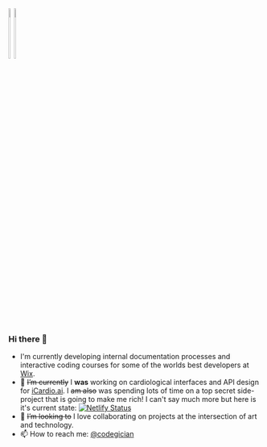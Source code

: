 <div style="display:inline-block; ">	<div style="display:inline-block; ">
<img style="display:inline" width="16%" src="https://credible-content.com/wp-content/uploads/2019/08/monkey-banner.gif">	<img style="display:inline" width="16%" src="https://images.app.goo.gl/4yaq4T9KGhYAc8YW8">
</div>

### Hi there 👋

- I'm currently developing internal documentation processes and interactive coding courses for some of the worlds best developers at [Wix](https://www.wix.com/).
- 🔭 ~~I’m currently~~ I **was** working on cardiological interfaces and API design for [iCardio.ai](icardio.ai). 
I ~~am also~~ was spending lots of time on a top secret side-project that is going to make me rich! I can't say much more but here is it's current state: [![Netlify Status](https://api.netlify.com/api/v1/badges/daf9bdd0-371b-4d55-8e67-dd314356ee76/deploy-status)](https://app.netlify.com/sites/heuristic-panini-1e3e7d/deploys)
- 👯 ~~I’m looking to~~ I love collaborating on projects at the intersection of art and technology.
- 📫 How to reach me: [@codegician](twitter.com/codegician)
